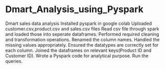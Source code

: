 # Dmart_Analysis_using_Pyspark
Dmart sales data analysis
Installed pyspark in google colab
Uploaded customer.csv,product.csv and sales.csv files
Read csv file through spark and loaded those into seperate dataframes.
Performed required cleaning and transformation operations.
Renamed the column names.
Handled the missing values appropriately.
Ensured the datatypes are correctly set for each column.
Joined the dataframes on relevant keys(Product ID and Customer ID).
Wrote a Pyspark code for analytical purpose.
Run the queries.
